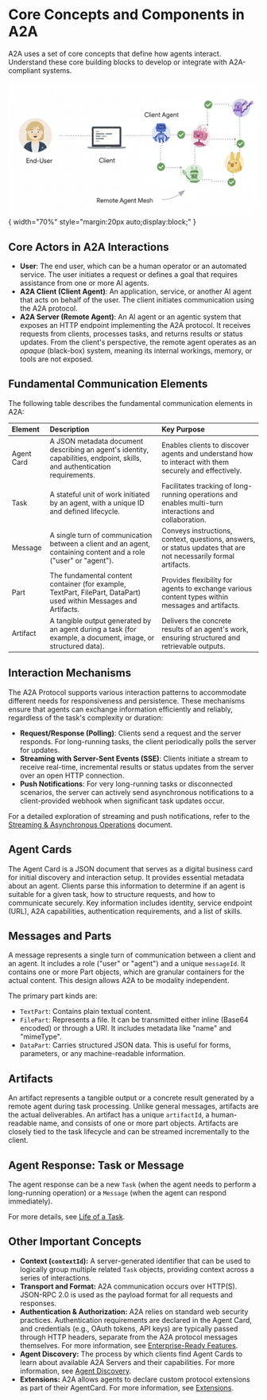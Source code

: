 # Core Concepts and Components in A2A

A2A uses a set of core concepts that define how agents interact.
Understand these core building blocks to develop or integrate with A2A-compliant
systems.

![A2A Actors showing a User, A2A Client (Client Agent), and A2A Server (Remote Agent)](../assets/a2a-actors.png){ width="70%" style="margin:20px auto;display:block;" }

## Core Actors in A2A Interactions

- **User**: The end user, which can be a human operator or an automated
    service. The user initiates a request or defines a goal that requires
    assistance from one or more AI agents.
- **A2A Client (Client Agent)**: An application, service, or another AI agent
    that acts on behalf of the user. The client initiates communication using the
    A2A protocol.
- **A2A Server (Remote Agent)**: An AI agent or an agentic system that exposes
    an HTTP endpoint implementing the A2A protocol. It receives requests from
    clients, processes tasks, and returns results or status updates. From the client's perspective,
    the remote agent operates as an _opaque_ (black-box) system, meaning its internal workings, memory, or tools are not exposed.

## Fundamental Communication Elements

The following table describes the fundamental communication elements in A2A:

| Element | Description | Key Purpose |
| :------ | :---------- | :---------- |
| Agent Card | A JSON metadata document describing an agent's identity, capabilities, endpoint, skills, and authentication requirements. | Enables clients to discover agents and understand how to interact with them securely and effectively. |
| Task | A stateful unit of work initiated by an agent, with a unique ID and defined lifecycle. | Facilitates tracking of long-running operations and enables multi-turn interactions and collaboration. |
| Message | A single turn of communication between a client and an agent, containing content and a role ("user" or "agent"). | Conveys instructions, context, questions, answers, or status updates that are not necessarily formal artifacts. |
| Part | The fundamental content container (for example, TextPart, FilePart, DataPart) used within Messages and Artifacts. | Provides flexibility for agents to exchange various content types within messages and artifacts. |
| Artifact | A tangible output generated by an agent during a task (for example, a document, image, or structured data). | Delivers the concrete results of an agent's work, ensuring structured and retrievable outputs. |

## Interaction Mechanisms

The A2A Protocol supports various interaction patterns to accommodate different
needs for responsiveness and persistence. These mechanisms ensure that agents
can exchange information efficiently and reliably, regardless of the task's
complexity or duration:

- **Request/Response (Polling)**: Clients send a request and the server
    responds. For long-running tasks, the client periodically polls the server
    for updates.
- **Streaming with Server-Sent Events (SSE)**: Clients initiate a stream to
    receive real-time, incremental results or status updates from the server
    over an open HTTP connection.
- **Push Notifications**: For very long-running tasks or disconnected
    scenarios, the server can actively send asynchronous notifications to a
    client-provided webhook when significant task updates occur.

For a detailed exploration of streaming and push notifications, refer to the
[Streaming & Asynchronous Operations](./streaming-and-async.md) document.

## Agent Cards

The Agent Card is a JSON document that serves as a digital business card for
initial discovery and interaction setup. It provides essential metadata about an
agent. Clients parse this information to determine if an agent is suitable for a
given task, how to structure requests, and how to communicate securely. Key
information includes identity, service endpoint (URL), A2A capabilities,
authentication requirements, and a list of skills.

## Messages and Parts

A message represents a single turn of communication between a client and an
agent. It includes a role ("user" or "agent") and a unique `messageId`. It
contains one or more Part objects, which are granular containers for the actual
content. This design allows A2A to be modality independent.

The primary part kinds are:

- `TextPart`: Contains plain textual content.
- `FilePart`: Represents a file. It can be transmitted either inline (Base64
   encoded) or through a URI. It includes metadata like "name" and "mimeType".
- `DataPart`: Carries structured JSON data. This is useful for forms,
   parameters, or any machine-readable information.

## Artifacts

An artifact represents a tangible output or a concrete result generated by a
remote agent during task processing. Unlike general messages, artifacts are the
actual deliverables. An artifact has a unique `artifactId`, a human-readable
name, and consists of one or more part objects. Artifacts are closely tied to the
task lifecycle and can be streamed incrementally to the client.

## Agent Response: Task or Message

The agent response can be a new `Task` (when the agent needs to perform a
long-running operation) or a `Message` (when the agent can respond immediately).

For more details, see [Life of a Task](./life-of-a-task.md).

## Other Important Concepts

- **Context (`contextId`):** A server-generated identifier that can be used to logically group multiple related `Task` objects, providing context across a series of interactions.
- **Transport and Format:** A2A communication occurs over HTTP(S). JSON-RPC 2.0 is used as the payload format for all requests and responses.
- **Authentication & Authorization:** A2A relies on standard web security practices. Authentication requirements are declared in the Agent Card, and credentials (e.g., OAuth tokens, API keys) are typically passed through HTTP headers, separate from the A2A protocol messages themselves. For more information, see [Enterprise-Ready Features](./enterprise-ready.md).
- **Agent Discovery:** The process by which clients find Agent Cards to learn about available A2A Servers and their capabilities. For more information, see [Agent Discovery](./agent-discovery.md).
- **Extensions:** A2A allows agents to declare custom protocol extensions as part of their AgentCard. For more information, see [Extensions](./extensions.md).
